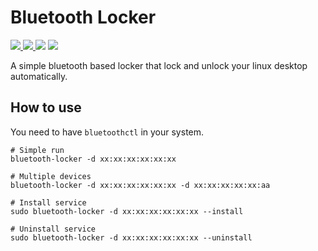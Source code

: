 # Bluetooth Locker
<p>
    <a href="https://pypi.org/project/bluetooth-locker/" target="_blank">
        <img src="https://img.shields.io/pypi/v/bluetooth-locker" />
    </a>
    <a href="https://github.com/leng-yue/bluetooth-locker/actions/workflows/ci.yml" target="_blank">
        <img src="https://img.shields.io/github/workflow/status/leng-yue/bluetooth-locker/CI?label=check" />
    </a>
    <img src="https://img.shields.io/github/license/leng-yue/bluetooth-locker" />
    <a href="https://pepy.tech/project/bluetooth-locker" target="_blank">
        <img src="https://pepy.tech/badge/bluetooth-locker" />
    </a>
</p>

A simple bluetooth based locker that lock and unlock your linux desktop automatically.

## How to use

You need to have `bluetoothctl` in your system. 

```shell
# Simple run
bluetooth-locker -d xx:xx:xx:xx:xx:xx

# Multiple devices
bluetooth-locker -d xx:xx:xx:xx:xx:xx -d xx:xx:xx:xx:xx:aa

# Install service
sudo bluetooth-locker -d xx:xx:xx:xx:xx:xx --install

# Uninstall service
sudo bluetooth-locker -d xx:xx:xx:xx:xx:xx --uninstall
```
